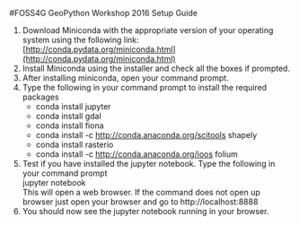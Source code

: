 #FOSS4G GeoPython Workshop 2016 Setup Guide
1. Download Miniconda with the appropriate version of your operating system using the following link: [http://conda.pydata.org/miniconda.html](http://conda.pydata.org/miniconda.html)
2. Install Miniconda using the installer and check all the boxes if prompted.
3. After installing miniconda, open your command prompt.
4. Type the following in your command prompt to install the required packages<br />
   - conda install jupyter
   - conda install gdal
   - conda install fiona 
   - conda install -c http://conda.anaconda.org/scitools shapely
   - conda install rasterio
   - conda install -c http://conda.anaconda.org/ioos folium
5. Test if you have installed the jupyter notebook. Type the following in your command prompt <br />
   jupyter notebook <br />
   This will open a web browser. If the command does not open up browser just open your browser and go to http://localhost:8888
6. You should now see the jupyter notebook running in your browser.
